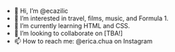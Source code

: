 - 👋 Hi, I’m @ecazilic
- 👀 I’m interested in travel, films, music, and Formula 1.
- 🌱 I’m currently learning HTML and CSS.
- 💞️ I’m looking to collaborate on [TBA!]
- 📫 How to reach me: @erica.chua on Instagram

<!---
ecazilic/ecazilic is a ✨ special ✨ repository because its `README.md` (this file) appears on your GitHub profile.
You can click the Preview link to take a look at your changes.
--->
